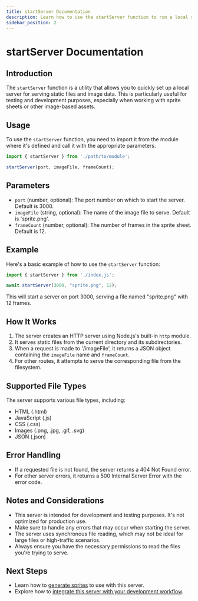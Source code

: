 ```yaml
---
title: startServer Documentation
description: Learn how to use the startServer function to run a local server for serving static files and image data.
sidebar_position: 2
---
```


# startServer Documentation

## Introduction

The `startServer` function is a utility that allows you to quickly set up a local server for serving static files and image data. This is particularly useful for testing and development purposes, especially when working with sprite sheets or other image-based assets.

## Usage

To use the `startServer` function, you need to import it from the module where it's defined and call it with the appropriate parameters.

```javascript
import { startServer } from './path/to/module';

startServer(port, imageFile, frameCount);
```

## Parameters

- `port` (number, optional): The port number on which to start the server. Default is 3000.
- `imageFile` (string, optional): The name of the image file to serve. Default is 'sprite.png'.
- `frameCount` (number, optional): The number of frames in the sprite sheet. Default is 12.

## Example

Here's a basic example of how to use the `startServer` function:

```javascript
import { startServer } from './index.js';

await startServer(3000, "sprite.png", 12);
```

This will start a server on port 3000, serving a file named "sprite.png" with 12 frames.

## How It Works

1. The server creates an HTTP server using Node.js's built-in `http` module.
2. It serves static files from the current directory and its subdirectories.
3. When a request is made to '/imageFile', it returns a JSON object containing the `imageFile` name and `frameCount`.
4. For other routes, it attempts to serve the corresponding file from the filesystem.

## Supported File Types

The server supports various file types, including:

- HTML (.html)
- JavaScript (.js)
- CSS (.css)
- Images (.png, .jpg, .gif, .svg)
- JSON (.json)

## Error Handling

- If a requested file is not found, the server returns a 404 Not Found error.
- For other server errors, it returns a 500 Internal Server Error with the error code.

## Notes and Considerations

- This server is intended for development and testing purposes. It's not optimized for production use.
- Make sure to handle any errors that may occur when starting the server.
- The server uses synchronous file reading, which may not be ideal for large files or high-traffic scenarios.
- Always ensure you have the necessary permissions to read the files you're trying to serve.

## Next Steps

- Learn how to [generate sprites](./generateSprite.md) to use with this server.
- Explore how to [integrate this server with your development workflow](./integrationGuide.md).